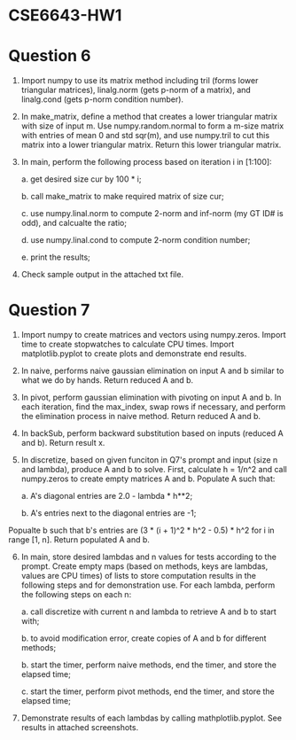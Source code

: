 # CSE6643-HW1

# Question 6
1. Import numpy to use its matrix method including tril (forms lower triangular matrices), linalg.norm (gets p-norm of a matrix), and linalg.cond (gets p-norm condition number).

2. In make_matrix, define a method that creates a lower triangular matrix with size of input m. Use numpy.random.normal to form a m-size matrix with entries of mean 0 and std sqr(m), and use numpy.tril to cut this matrix into a lower triangular matrix. Return this lower triangular matrix.

3. In main, perform the following process based on iteration i in [1:100]:

    a. get desired size cur by 100 * i;

    b. call make_matrix to make required matrix of size cur;

    c. use numpy.linal.norm to compute 2-norm and inf-norm (my GT ID# is odd), and calcualte the ratio;

    d. use numpy.linal.cond to compute 2-norm condition number;

    e. print the results;

4. Check sample output in the attached txt file.

# Question 7
1. Import numpy to create matrices and vectors using numpy.zeros. Import time to create stopwatches to calculate CPU times. Import matplotlib.pyplot to create plots and demonstrate end results.

2. In naive, performs naive gaussian elimination on input A and b similar to what we do by hands. Return reduced A and b.

3. In pivot, perform gaussian elimination with pivoting on input A and b. In each iteration, find the max_index, swap rows if necessary, and perform the elimination process in naive method. Return reduced A and b.

4. In backSub, perform backward substitution based on inputs (reduced A and b). Return result x.

5. In discretize, based on given funciton in Q7's prompt and input (size n and lambda), produce A and b to solve. First, calculate h = 1/n^2 and call numpy.zeros to create empty matrices A and b. Populate A such that: 

    a. A's diagonal entries are 2.0 - lambda * h**2;
    
    b. A's entries next to the diagonal entries are -1;

Popualte b such that b's entries are (3 * (i + 1)^2 * h^2 - 0.5) * h^2 for i in range [1, n]. Return populated A and b.

6. In main, store desired lambdas and n values for tests according to the prompt. Create empty maps (based on methods, keys are lambdas, values are CPU times) of lists to store computation results in the following steps and for demonstration use. For each lambda, perform the following steps on each n:

    a. call discretize with current n and lambda to retrieve A and b to start with;

    b. to avoid modification error, create copies of A and b for different methods;

    b. start the timer, perform naive methods, end the timer, and store the elapsed time;

    c. start the timer, perform pivot methods, end the timer, and store the elapsed time;

7. Demonstrate results of each lambdas by calling mathplotlib.pyplot. See results in attached screenshots.